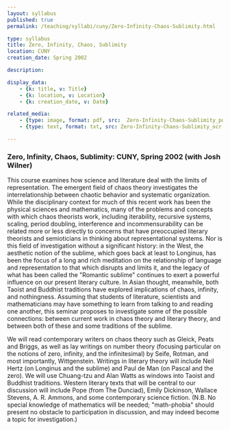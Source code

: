 ```yaml
---
layout: syllabus
published: true
permalink: /teaching/syllabi/cuny/Zero-Infinity-Chaos-Sublimity.html

type: syllabus
title: Zero, Infinity, Chaos, Sublimity
location: CUNY
creation_date: Spring 2002

description:

display_data:
    - {k: title, v: Title}
    - {k: location, v: Location}
    - {k: creation_date, v: Date}

related_media:
    - {type: image, format: pdf, src:  Zero-Infinity-Chaos-Sublimity_pdf.pdf, public: true}
    - {type: text, format: txt, src: Zero-Infinity-Chaos-Sublimity_ocr.txt, public: false}

---
```


### Zero, Infinity, Chaos, Sublimity: CUNY, Spring 2002 (with Josh Wilner)

This course examines how science and literature deal with the limits of representation. The emergent field of chaos theory investigates the interrelationship between chaotic behavior and systematic organization. While the disciplinary context for much of this recent work has been the physical sciences and mathematics, many of the problems and concepts with which chaos theorists work, including iterability, recursive systems, scaling, period doubling, interference and incommensurability can be related more or less directly to concerns that have preoccupied literary theorists and semioticians  in thinking about representational systems. Nor is this field of investigation without a significant history: in the West, the aesthetic notion of the sublime, which goes back at least to Longinus, has been the focus of a long and rich meditation on the relationship of language and representation to that which disrupts and limits it, and the legacy of what has been called the "Romantic sublime" continues to exert a powerful influence on our present literary culture.  In Asian thought, meanwhile, both Taoist and Buddhist traditions have explored implications of chaos, infinity, and nothingness.  Assuming that students of literature, scientists and mathematicians may have something to learn from talking to and reading one another, this seminar proposes to investigate some of the possible  connections: between current work in chaos theory and literary theory, and between both of these and some traditions of the sublime. 

We will read contemporary writers on chaos theory such as Gleick, Peats and Briggs, as well as lay writings on number theory (focusing particular on the notions of zero, infinity, and the infinitesimal) by Seife, Rotman, and most importantly, Wittgenstein. Writings in literary theory will include Neil Hertz (on Longinus and the sublime) and Paul de Man (on Pascal and the zero). We will use Chuang-tzu and Alan Watts as windows into Taoist and Buddhist traditions.  Western literary texts that will be central to our discussion will include Pope (from The Dunciad), Emily Dickinson, Wallace Stevens, A. R. Ammons,  and some contemporary science fiction.   (N.B. No special knowledge of mathematics will be needed; "math-phobia" should present no obstacle to participation in discussion, and may indeed become a topic for investigation.)